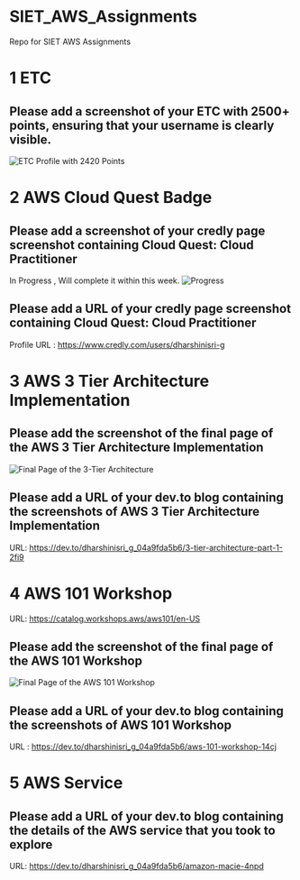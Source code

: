 # SIET_AWS_Assignments
Repo for SIET AWS Assignments

# 1 ETC

## Please add a screenshot of your ETC with 2500+ points, ensuring that your username is clearly visible.
![ETC Profile with 2420 Points](https://github.com/user-attachments/assets/7dc7ac5b-53d6-4e61-a96a-88226c3fa689)

# 2 AWS Cloud Quest Badge

## Please add a screenshot of your credly page screenshot containing Cloud Quest: Cloud Practitioner
In Progress , Will complete it within this week.
![Progress](https://github.com/user-attachments/assets/ce012515-c050-453b-bfbd-b36b2193e98c)

## Please add a URL of your credly page screenshot containing Cloud Quest: Cloud Practitioner
Profile URL : https://www.credly.com/users/dharshinisri-g

# 3 AWS 3 Tier Architecture Implementation

## Please add the screenshot of the final page of the AWS 3 Tier Architecture Implementation
![Final Page of the 3-Tier Architecture](https://github.com/user-attachments/assets/a23e753d-c6c2-4a18-b715-8cf7f9c3d04d)

## Please add a URL of your dev.to blog containing the screenshots of AWS 3 Tier Architecture Implementation
URL: https://dev.to/dharshinisri_g_04a9fda5b6/3-tier-architecture-part-1-2fi9

# 4 AWS 101 Workshop
URL: https://catalog.workshops.aws/aws101/en-US

## Please add the screenshot of the final page of the AWS 101 Workshop
![Final Page of the AWS 101 Workshop](https://github.com/user-attachments/assets/2042c3cd-a9fd-4333-b88e-3c9747b35ebe)

## Please add a URL of your dev.to blog containing the screenshots of AWS 101 Workshop
URL : https://dev.to/dharshinisri_g_04a9fda5b6/aws-101-workshop-14cj

# 5 AWS Service

## Please add a URL of your dev.to blog containing the details of the AWS service that you took to explore
URL: https://dev.to/dharshinisri_g_04a9fda5b6/amazon-macie-4npd


